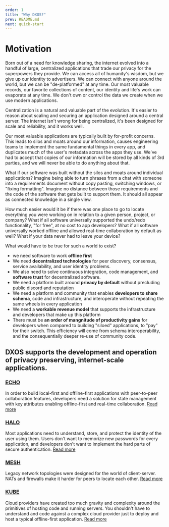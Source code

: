 ```yaml
---
order: 1
title: "Why DXOS?"
prev: README.md
next: quick-start
---
```


# Motivation

Born out of a need for knowledge sharing, the internet evolved into a handful of large, centralized applications that trade our privacy for the superpowers they provide. We can access all of humanity's wisdom, but we give up our identity to advertisers. We can connect with anyone around the world, but we can be "de-platformed" at any time. Our most valuable records, our favorite collections of content, our identity and life's work can evaporate at any time. We don't own or control the data we create when we use modern applications.

Centralization is a natural and valuable part of the evolution. It's easier to reason about scaling and securing an application designed around a central server. The internet isn't wrong for being centralized, it's been designed for scale and reliability, and it works well.

Our most valuable applications are typically built by for-profit concerns. This leads to silos and moats around our information, causes engineering teams to implement the same fundamental things in every app, and duplicates much of the user's metadata across the apps they use. We've had to accept that copies of our information will be stored by all kinds of 3rd parties, and we will never be able to do anything about that.

What if our software was built without the silos and moats around individual applications? Imagine being able to turn phrases from a chat with someone into a requirements document without copy pasting, switching windows, or "fixing formatting". Imagine no distance between those requirements and the code of the software that gets built to support them. It should all appear as connected knowledge in a single view.

How much easier would it be if there was one place to go to locate everything you were working on in relation to a given person, project, or company? What if all software universally supported the undo/redo functionality, "for free", at no cost to app developers? What if all software universally worked offline and allowed real-time collaboration by default as well? What if your data never had to leave your device?

What would have to be true for such a world to exist?

*   we need software to work **offline first**
*   We need **decentralized technologies** for peer discovery, consensus, service availability, and user identity problems.
*   We also need to solve continuous integration, code management, and **software trust** for decentralized software.
*   We need a platform built around **privacy by default** without precluding public discord and reputation
*   We need a platform and community that enables **developers to share schema**, code and infrastructure, and interoperate without repeating the same wheels in every application
*   We need a **workable revenue model** that supports the infrastructure and developers that make up this platform
*   There must be **an order of mangnitude of productivity gains** for developers when compared to building "siloed" applications, to "pay" for their switch. This efficiency will come from schema interoperability, and the consequentially deeper re-use of community code.

## DXOS supports the development and operation of privacy preserving, internet-scale applications.

### [ECHO](echo)

In order to build local-first and offline-first applications with peer-to-peer collaboration features, developers need a solution for state management with key attributes enabling offline-first and real-time collaboration. [Read more](echo)

### [HALO](halo)

Most applications need to understand, store, and protect the identity of the user using them. Users don't want to memorize new passwords for every application, and developers don't want to implement the hard parts of secure authentication. [Read more](halo)

### [MESH](mesh)

Legacy network topologies were designed for the world of client-server. NATs and firewalls make it harder for peers to locate each other. [Read more](mesh)

### [KUBE](kube)

Cloud providers have created too much gravity and complexity around the primitives of hosting code and running servers. You shouldn't have to understand and code against a complex cloud provider just to deploy and host a typical offline-first application. [Read more](kube)
